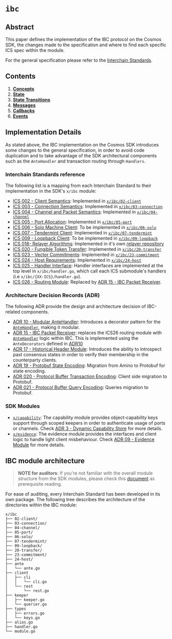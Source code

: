 <!--
order: 0
title: IBC Overview
parent:
  title: "ibc"
-->

# `ibc`

## Abstract

This paper defines the implementation of the IBC protocol on the Cosmos SDK, the
changes made to the specification and where to find each specific ICS spec within
the module.

For the general specification please refer to the [Interchain Standards](https://github.com/cosmos/ics).

## Contents

1. **[Concepts](01_concepts.md)**
2. **[State](02_state.md)**
3. **[State Transitions](02_state_transitions.md)**
4. **[Messages](03_messages.md)**
5. **[Callbacks](06_callbacks.md)**
6. **[Events](07_events.md)**

## Implementation Details

As stated above, the IBC implementation on the Cosmos SDK introduces some changes
to the general specification, in order to avoid code duplication and to take
advantage of the SDK architectural components such as the `AnteHandler` and
transaction routing through `Handlers`.

### Interchain Standards reference

The following list is a mapping from each Interchain Standard to their implementation
in the SDK's `x/ibc` module:

* [ICS 002 - Client Semantics](https://github.com/cosmos/ics/tree/master/spec/ics-002-client-semantics): Implemented in [`x/ibc/02-client`](https://github.com/cosmos/x/ibc/02-client)
* [ICS 003 - Connection Semantics](https://github.com/cosmos/ics/blob/master/spec/ics-003-connection-semantics): Implemented in [`x/ibc/03-connection`](https://github.com/cosmos/x/ibc/03-connection)
* [ICS 004 - Channel and Packet Semantics](https://github.com/cosmos/ics/blob/master/spec/ics-004-channel-and-packet-semantics): Implemented in [`x/ibc/04-channel`](https://github.com/cosmos/x/ibc/04-channel)
* [ICS 005 - Port Allocation](https://github.com/cosmos/ics/blob/master/spec/ics-005-port-allocation): Implemented in [`x/ibc/05-port`](https://github.com/cosmos/x/ibc/05-port)
* [ICS 006 - Solo Machine Client](https://github.com/cosmos/ics/blob/master/spec/ics-006-solo-machine-client):  To be implemented in [`x/ibc/06-solo`](https://github.com/cosmos/x/ibc/06-solo)
* [ICS 007 - Tendermint Client](https://github.com/cosmos/ics/blob/master/spec/ics-007-tendermint-client): Implemented in [`x/ibc/07-tendermint`](https://github.com/cosmos/x/ibc/07-tendermint)
* [ICS 009 - Loopback Client](https://github.com/cosmos/ics/blob/master/spec/ics-009-loopback-client):  To be implemented in [`x/ibc/09-loopback`](https://github.com/cosmos/x/ibc/09-loopback)
* [ICS 018- Relayer Algorithms](https://github.com/cosmos/ics/tree/master/spec/ics-018-relayer-algorithms): Implemented in it's own [relayer repository](https://github.com/cosmos/relayer)
* [ICS 020 - Fungible Token Transfer](https://github.com/cosmos/ics/tree/master/spec/ics-020-fungible-token-transfer): Implemented in [`x/ibc/20-transfer`](https://github.com/cosmos/x/ibc/20-transfer)
* [ICS 023 - Vector Commitments](https://github.com/cosmos/ics/tree/master/spec/ics-023-vector-commitments): Implemented in [`x/ibc/23-commitment`](https://github.com/cosmos/x/ibc/23-commitment)
* [ICS 024 - Host Requirements](https://github.com/cosmos/ics/tree/master/spec/ics-024-host-requirements): Implemented in [`x/ibc/24-host`](https://github.com/cosmos/x/ibc/24-host)
* [ICS 025 - Handler Interface](https://github.com/cosmos/ics/tree/master/spec/ics-025-handler-interface): Handler interfaces are implemented at the top level in `x/ibc/handler.go`,
which call each ICS submodule's handlers (i.e `x/ibc/{XX-ICS}/handler.go`).
* [ICS 026 - Routing Module](https://github.com/cosmos/ics/blob/master/spec/ics-026-routing-module): Replaced by [ADR 15 - IBC Packet Receiver](../../../docs/architecture/adr-015-ibc-packet-receiver.md).

### Architecture Decision Records (ADR)

The following ADR provide the design and architecture decision of IBC-related components.

* [ADR 10 - Modular AnteHandler](../../../docs/architecture/adr-010-modular-antehandler.md): Introduces a decorator pattern for the [`AnteHandler`](../../../docs/basics/gas-fees.md#antehandler), making it modular.  
* [ADR 15 - IBC Packet Receiver](../../../docs/architecture/adr-015-ibc-packet-receiver.md): replaces the ICS26 routing module with [`AnteHandler`](../../../docs/basics/gas-fees.md#antehandler) logic within IBC. This is implemented using the `AnteDecorators` defined in [ADR10]((../../../docs/architecture/adr-010-modular-antehandler.md))
* [ADR 17 - Historical Header Module](../../../docs/architecture/adr-017-historical-header-module.md): Introduces the ability to introspect past
consensus states in order to verify their membership in the counterparty clients.
* [ADR 19 - Protobuf State Encoding](../../../docs/architecture/adr-019-protobuf-state-encoding.md): Migration from Amino to Protobuf for state encoding.
* [ADR 020 - Protocol Buffer Transaction Encoding](./../../docs/architecture/adr-020-protobuf-transaction-encoding.md): Client side migration to Protobuf.
* [ADR 021 - Protocol Buffer Query Encoding](./../../docs/architecture/adr-020-protobuf-query-encoding.md): Queries migration to Protobuf.

### SDK Modules

* [`x/capability`](https://github.com/cosmos/tree/master/x/capability): The capability module provides object-capability keys support through scoped keepers in order to authenticate usage of ports or channels. Check [ADR 3 - Dynamic Capability Store](../../../docs/architecture/adr-003-dynamic-capability-store.md) for more details.
* [`x/evidence`](https://github.com/cosmos/tree/master/x/evidence): The evidence module provides the interfaces and client logic to handle light client misbehaviour. Check [ADR 09 - Evidence Module](../../../docs/architecture/adr-009-evidence-module.md) for more details.

## IBC module architecture

> **NOTE for auditors**: If you're not familiar with the overall module structure from
the SDK modules, please check this [document](../../../docs/building-modules/structure.md) as
prerequisite reading.

For ease of auditing, every Interchain Standard has been developed in its own
package. The following tree describes the architecture of the directories within
the IBC module:

```shell
x/ibc
├── 02-client/
├── 03-connection/
├── 04-channel/
├── 05-port/
├── 06-solo/
├── 07-tendermint/
├── 09-loopback/
├── 20-transfer/
├── 23-commitment/
├── 24-host/
├── ante
│   └── ante.go
├── client
│   ├── cli
│   │   └── cli.go
│   └── rest
│       └── rest.go
├── keeper
│   ├── keeper.go
│   └── querier.go
├── types
│   ├── errors.go
│   └── keys.go
├── alias.go
├── handler.go
└── module.go
```
